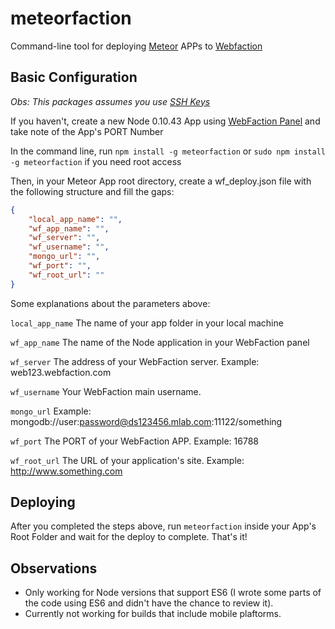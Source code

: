 # meteorfaction

Command-line tool for deploying [Meteor](http://www.meteor.com) APPs to [Webfaction](www.webfaction.com)

## Basic Configuration

*Obs: This packages assumes you use [SSH Keys](https://docs.webfaction.com/user-guide/access.html#using-ssh-keys)*

If you haven't, create a new Node 0.10.43 App using [WebFaction Panel](https://my.webfaction.com/new-application) and take note of the App's PORT Number

In the command line, run `npm install -g meteorfaction` or `sudo npm install -g meteorfaction` if you need root access

Then, in your Meteor App root directory, create a wf_deploy.json file with the following structure and fill the gaps:

```json
{
	"local_app_name": "",
	"wf_app_name": "",
	"wf_server": "",
	"wf_username": "",
	"mongo_url": "",
	"wf_port": "",
	"wf_root_url": ""
}
```
Some explanations about the parameters above:

`local_app_name` The name of your app folder in your local machine

`wf_app_name` The name of the Node application in your WebFaction panel

`wf_server` The address of your WebFaction server. Example: web123.webfaction.com

`wf_username` Your WebFaction main username.

`mongo_url` Example: mongodb://user:password@ds123456.mlab.com:11122/something

`wf_port` The PORT of your WebFaction APP. Example: 16788

`wf_root_url` The URL of your application's site. Example: http://www.something.com

## Deploying

After you completed the steps above, run `meteorfaction` inside your App's Root Folder and wait for the deploy to complete. That's it!

## Observations

- Only working for Node versions that support ES6 (I wrote some parts of the code using ES6 and didn't have the chance to review it).
- Currently not working for builds that include mobile plaftorms.
